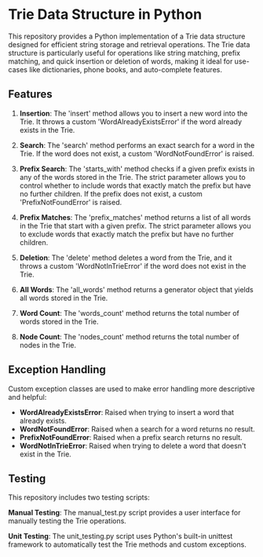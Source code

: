 # Trie Data Structure in Python  
This repository provides a Python implementation of a Trie data structure designed for efficient string storage and retrieval operations. The Trie data structure is particularly useful for operations like string matching, prefix matching, and quick insertion or deletion of words, making it ideal for use-cases like dictionaries, phone books, and auto-complete features.

## Features
1. **Insertion**: The 'insert' method allows you to insert a new word into the Trie. It throws a custom 'WordAlreadyExistsError' if the word already exists in the Trie.
2. **Search**: The 'search' method performs an exact search for a word in the Trie. If the word does not exist, a custom 'WordNotFoundError' is raised.
3. **Prefix Search**: The 'starts_with' method checks if a given prefix exists in any of the words stored in the Trie. The strict parameter allows you to control whether to include words that exactly match the prefix but have no further children. If the prefix does not exist, a custom 'PrefixNotFoundError' is raised.

4. **Prefix Matches**: The 'prefix_matches' method returns a list of all words in the Trie that start with a given prefix. The strict parameter allows you to exclude words that exactly match the prefix but have no further children.

5. **Deletion**: The 'delete' method deletes a word from the Trie, and it throws a custom 'WordNotInTrieError' if the word does not exist in the Trie.

6. **All Words**: The 'all_words' method returns a generator object that yields all words stored in the Trie.

7. **Word Count**: The 'words_count' method returns the total number of words stored in the Trie.

8. **Node Count**: The 'nodes_count' method returns the total number of nodes in the Trie.

## Exception Handling
Custom exception classes are used to make error handling more descriptive and helpful:

* **WordAlreadyExistsError**: Raised when trying to insert a word that already exists.
* **WordNotFoundError**: Raised when a search for a word returns no result.
* **PrefixNotFoundError**: Raised when a prefix search returns no result.
* **WordNotInTrieError**: Raised when trying to delete a word that doesn't exist in the Trie.

## Testing
This repository includes two testing scripts:

**Manual Testing**: The manual_test.py script provides a user interface for manually testing the Trie operations.

**Unit Testing**: The unit_testing.py script uses Python's built-in unittest framework to automatically test the Trie methods and custom exceptions.

